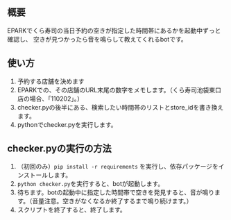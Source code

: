 ## 概要
EPARKでくら寿司の当日予約の空きが指定した時間帯にあるかを起動中ずっと確認し、
空きが見つかったら音を鳴らして教えてくれるbotです。

## 使い方
1. 予約する店舗を決めます
1. EPARKでの、その店舗のURL末尾の数字をメモします。（くら寿司池袋東口店の場合、「110202」。）
1. checker.pyの後半にある、検索したい時間帯のリストとstore_idを書き換えます。
1. pythonでchecker.pyを実行します。

## checker.pyの実行の方法
1. （初回のみ）`pip install -r requirements` を実行し、依存パッケージをインストールします。
1. `python checker.py`を実行すると、botが起動します。
1. 待ちます。botの起動中に指定した時間帯で空きを発見すると、音が鳴ります。（音量注意。空きがなくなるか終了するまで鳴り続けます。）
1. スクリプトを終了すると、終了します。